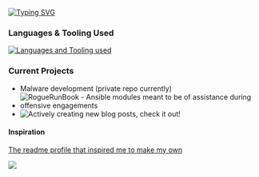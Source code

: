 [![Typing SVG](https://readme-typing-svg.demolab.com?font=Fira+Code&size=15&pause=2000&random=true&width=435&lines=Browsing+MITRE+ATT%26CK+for+maldev+inspo;Prepping+for+my+next+certification;Banging+my+head+against+Windows+Internals+(7th+edition);Restructuring+my+Obsidian+graph;Brainstorming+another+blog+post)](https://git.io/typing-svg)

### Languages & Tooling Used
[![Languages and Tooling used](https://skillicons.dev/icons?i=ansible,c,python,html,js,go,powershell,bash,nim)](https://skillicons.dev)

<!-- [![GitHub Streak](https://github-readme-streak-stats.herokuapp.com?user=1d8&theme=blueberry-duo&hide_border=true)](https://git.io/streak-stats) Not sure I want my bad github steaks public lol, might add this in later -->

### Current Projects
* Malware development (private repo currently)
* ![RogueRunBook - Ansible modules meant to be of assistance during offensive engagements](https://github.com/1d8/roguerunbook)
* ![Actively creating new blog posts, check it out!](https://1d8.github.io)

#### Inspiration
[The readme profile that inspired me to make my own](https://github.com/cr-0w/cr-0w/blob/main/README.md)

![](https://www.hackthebox.com/badge/image/1122134)
